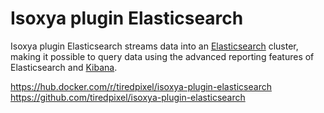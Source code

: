 # Isoxya plugin Elasticsearch

Isoxya plugin Elasticsearch streams data into an [Elasticsearch](https://www.elastic.co/elasticsearch/) cluster, making it possible to query data using the advanced reporting features of Elasticsearch and [Kibana](https://www.elastic.co/kibana).

https://hub.docker.com/r/tiredpixel/isoxya-plugin-elasticsearch  
https://github.com/tiredpixel/isoxya-plugin-elasticsearch  
